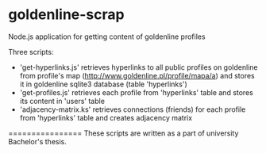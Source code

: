 goldenline-scrap
================

Node.js application for getting content of goldenline profiles

Three scripts:
* 'get-hyperlinks.js' retrieves hyperlinks to all public profiles on goldenline from profile's map (http://www.goldenline.pl/profile/mapa/a) and stores it in goldenline sqlite3 database (table 'hyperlinks')
* 'get-profiles.js' retrieves each profile from 'hyperlinks' table and stores its content in 'users' table
* 'adjacency-matrix.ks' retrieves connections (friends) for each profile from 'hyperlinks' table and creates adjacency matrix

================
These scripts are written as a part of university Bachelor's thesis.